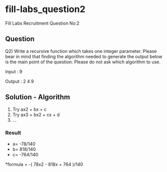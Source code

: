 # fill-labs_question2

Fill Labs Recruitment Question No:2

## Question

Q2) Write a recursive function which takes one integer parameter. Please bear in mind that finding the algorithm needed to generate the output below is the main point of the question. Please do not ask which algorithm to use.

Input :
9

Output :
2
4
9

## Solution - Algorithm

1. Try ax2 + bx + c
2. Try ax3 + bx2 + cx + d
3. ...

### Result

- a= -78/140
- b= 818/140
- c= -764/140

*formula = -( 78x2 - 818x + 764 )/140
